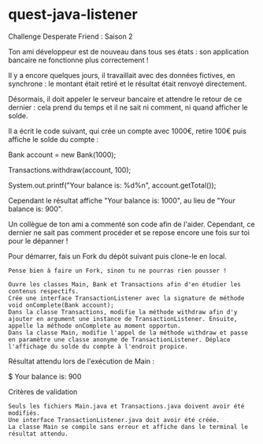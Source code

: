 # quest-java-listener
Challenge
Desperate Friend : Saison 2

Ton ami développeur est de nouveau dans tous ses états : son application bancaire ne fonctionne plus correctement !

Il y a encore quelques jours, il travaillait avec des données fictives, en synchrone : le montant était retiré et le résultat était renvoyé directement.

Désormais, il doit appeler le serveur bancaire et attendre le retour de ce dernier : cela prend du temps et il ne sait ni comment, ni quand afficher le solde.

Il a écrit le code suivant, qui crée un compte avec 1000€, retire 100€ puis affiche le solde du compte :

Bank account = new Bank(1000);  

Transactions.withdraw(account, 100);  

System.out.printf("Your balance is: %d%n", account.getTotal());

Cependant le résultat affiche "Your balance is: 1000", au lieu de "Your balance is: 900".

Un collègue de ton ami a commenté son code afin de l'aider. Cependant, ce dernier ne sait pas comment procéder et se repose encore une fois sur toi pour le dépanner !

Pour démarrer, fais un Fork du dépôt suivant puis clone-le en local.

    Pense bien à faire un Fork, sinon tu ne pourras rien pousser !

    Ouvre les classes Main, Bank et Transactions afin d'en étudier les contenus respectifs.
    Crée une interface TransactionListener avec la signature de méthode void onComplete(Bank account);
    Dans la classe Transactions, modifie la méthode withdraw afin d'y ajouter en argument une instance de TransactionListener. Ensuite, appelle la méthode onComplete au moment opportun.
    Dans la classe Main, modifie l'appel de la méthode withdraw et passe en paramètre une classe anonyme de TransactionListener. Déplace l'affichage du solde du compte à l'endroit propice.

Résultat attendu lors de l'exécution de Main :

$ Your balance is: 900

Critères de validation

    Seuls les fichiers Main.java et Transactions.java doivent avoir été modifiés.
    Une interface TransactionListener.java doit avoir été créée.
    La classe Main se compile sans erreur et affiche dans le terminal le résultat attendu.


